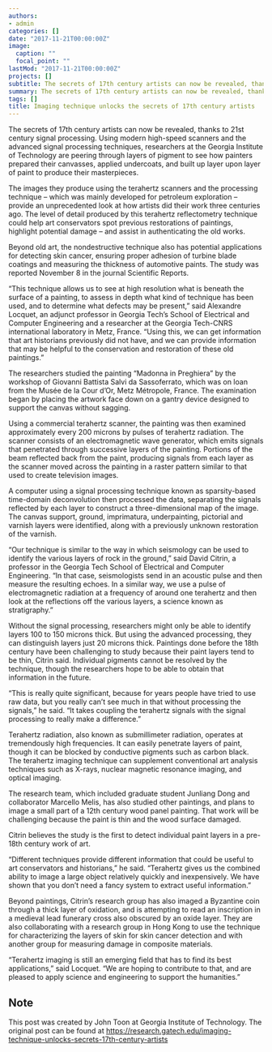 ```yaml
---
authors:
- admin
categories: []
date: "2017-11-21T00:00:00Z"
image:
  caption: ""
  focal_point: ""
lastMod: "2017-11-21T00:00:00Z"
projects: []
subtitle: The secrets of 17th century artists can now be revealed, thanks to 21st century signal processing. Using modern high-speed scanners and the advanced signal processing techniques, researchers at the Georgia Institute of Technology are peering through layers of pigment to see how painters prepared their canvasses, applied undercoats, and built up layer upon layer of paint to produce their masterpieces.
summary: The secrets of 17th century artists can now be revealed, thanks to 21st century signal processing. Using modern high-speed scanners and the advanced signal processing techniques, researchers at the Georgia Institute of Technology are peering through layers of pigment to see how painters prepared their canvasses, applied undercoats, and built up layer upon layer of paint to produce their masterpieces.
tags: []
title: Imaging technique unlocks the secrets of 17th century artists
---
```


The secrets of 17th century artists can now be revealed, thanks to 21st century signal processing. Using modern high-speed scanners and the advanced signal processing techniques, researchers at the Georgia Institute of Technology are peering through layers of pigment to see how painters prepared their canvasses, applied undercoats, and built up layer upon layer of paint to produce their masterpieces.

The images they produce using the terahertz scanners and the processing technique – which was mainly developed for petroleum exploration – provide an unprecedented look at how artists did their work three centuries ago. The level of detail produced by this terahertz reflectometry technique could help art conservators spot previous restorations of paintings, highlight potential damage – and assist in authenticating the old works.

Beyond old art, the nondestructive technique also has potential applications for detecting skin cancer, ensuring proper adhesion of turbine blade coatings and measuring the thickness of automotive paints. The study was reported November 8 in the journal Scientific Reports.

“This technique allows us to see at high resolution what is beneath the surface of a painting, to assess in depth what kind of technique has been used, and to determine what defects may be present,” said Alexandre Locquet, an adjunct professor in Georgia Tech’s School of Electrical and Computer Engineering and a researcher at the Georgia Tech-CNRS international laboratory in Metz, France. “Using this, we can get information that art historians previously did not have, and we can provide information that may be helpful to the conservation and restoration of these old paintings.”

The researchers studied the painting “Madonna in Preghiera” by the workshop of Giovanni Battista Salvi da Sassoferrato, which was on loan from the Musée de la Cour d’Or, Metz Métropole, France. The examination began by placing the artwork face down on a gantry device designed to support the canvas without sagging.

Using a commercial terahertz scanner, the painting was then examined approximately every 200 microns by pulses of terahertz radiation. The scanner consists of an electromagnetic wave generator, which emits signals that penetrated through successive layers of the painting. Portions of the beam reflected back from the paint, producing signals from each layer as the scanner moved across the painting in a raster pattern similar to that used to create television images.

A computer using a signal processing technique known as sparsity-based time-domain deconvolution then processed the data, separating the signals reflected by each layer to construct a three-dimensional map of the image. The canvas support, ground, imprimatura, underpainting, pictorial and varnish layers were identified, along with a previously unknown restoration of the varnish.

“Our technique is similar to the way in which seismology can be used to identify the various layers of rock in the ground,” said David Citrin, a professor in the Georgia Tech School of Electrical and Computer Engineering. “In that case, seismologists send in an acoustic pulse and then measure the resulting echoes. In a similar way, we use a pulse of electromagnetic radiation at a frequency of around one terahertz and then look at the reflections off the various layers, a science known as stratigraphy.”

Without the signal processing, researchers might only be able to identify layers 100 to 150 microns thick. But using the advanced processing, they can distinguish layers just 20 microns thick. Paintings done before the 18th century have been challenging to study because their paint layers tend to be thin, Citrin said. Individual pigments cannot be resolved by the technique, though the researchers hope to be able to obtain that information in the future.

“This is really quite significant, because for years people have tried to use raw data, but you really can’t see much in that without processing the signals,” he said. “It takes coupling the terahertz signals with the signal processing to really make a difference.”

Terahertz radiation, also known as submillimeter radiation, operates at tremendously high frequencies. It can easily penetrate layers of paint, though it can be blocked by conductive pigments such as carbon black. The terahertz imaging technique can supplement conventional art analysis techniques such as X-rays, nuclear magnetic resonance imaging, and optical imaging.

The research team, which included graduate student Junliang Dong and collaborator Marcello Melis, has also studied other paintings, and plans to image a small part of a 12th century wood panel painting. That work will be challenging because the paint is thin and the wood surface damaged.

Citrin believes the study is the first to detect individual paint layers in a pre-18th century work of art. 

“Different techniques provide different information that could be useful to art conservators and historians,” he said. “Terahertz gives us the combined ability to image a large object relatively quickly and inexpensively. We have shown that you don’t need a fancy system to extract useful information.”

Beyond paintings, Citrin’s research group has also imaged a Byzantine coin through a thick layer of oxidation, and is attempting to read an inscription in a medieval lead funerary cross also obscured by an oxide layer. They are also collaborating with a research group in Hong Kong to use the technique for characterizing the layers of skin for skin cancer detection and with another group for measuring damage in composite materials.

“Terahertz imaging is still an emerging field that has to find its best applications,” said Locquet. “We are hoping to contribute to that, and are pleased to apply science and engineering to support the humanities.”

## Note
This post was created by John Toon at Georgia Institute of Technology. The original post can be found at https://research.gatech.edu/imaging-technique-unlocks-secrets-17th-century-artists
